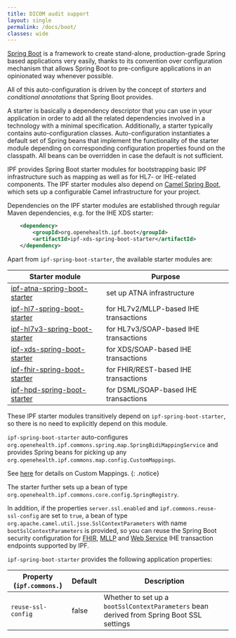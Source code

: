 ```yaml
---
title: DICOM audit support
layout: single
permalink: /docs/boot/
classes: wide
---
```


[Spring Boot][] is a framework to create stand-alone, production-grade Spring based applications
very easily, thanks to its convention over configuration mechanism that allows Spring Boot to pre-configure 
applications in an opinionated way whenever possible.

All of this auto-configuration is driven by the concept of _starters_ and _conditional annotations_ that Spring Boot provides. 

A starter is basically a dependency descriptor that you can use in your application in order to add all the related dependencies involved in a technology with a minimal specification. Additionally, a starter typically contains auto-configuration classes. Auto-configuration instantiates a default set of Spring beans that implement the functionality of the starter module depending on corresponding configuration properties found on the classpath. All beans can be overridden in case the default is not sufficient.

IPF provides Spring Boot starter modules for bootstrapping basic IPF infrastructure such as mapping as well as for HL7- or IHE-related components. The IPF starter modules also depend on [Camel Spring Boot][], which sets up a configurable Camel infrastructure for your project.

Dependencies on the IPF starter modules are established through regular Maven dependencies, e.g. for the IHE XDS starter:

```xml
    <dependency>
        <groupId>org.openehealth.ipf.boot</groupId>
        <artifactId>ipf-xds-spring-boot-starter</artifactId>
    </dependency>
```

Apart from `ipf-spring-boot-starter`, the available starter modules are:

| Starter module                                  | Purpose                               |
| ----------------------------------------------- | ------------------------------------- |
| [ipf-atna-spring-boot-starter](../boot-atna/)   | set up ATNA infrastructure            |
| [ipf-hl7-spring-boot-starter](../boot-hl7/)     | for HL7v2/MLLP-based IHE transactions |
| [ipf-hl7v3-spring-boot-starter](../boot-hl7v3/) | for HL7v3/SOAP-based IHE transactions |
| [ipf-xds-spring-boot-starter](../boot-xds/)     | for XDS/SOAP-based IHE transactions   |
| [ipf-fhir-spring-boot-starter](../boot-fhir)    | for FHIR/REST-based IHE transactions  |
| [ipf-hpd-spring-boot-starter](../boot-hpd/)     | for DSML/SOAP-based IHE transactions  |

These IPF starter modules transitively depend on `ipf-spring-boot-starter`, so there is no need to explicitly
depend on this module.

`ipf-spring-boot-starter` auto-configures `org.openehealth.ipf.commons.spring.map.SpringBidiMappingService` and provides
Spring beans for picking up any `org.openehealth.ipf.commons.map.config.CustomMappings`. 

See [here](../dynamic.html) for details on Custom Mappings.
{: .notice}

The starter further sets up a bean of type `org.openehealth.ipf.commons.core.config.SpringRegistry`.

In addition, if the properties `server.ssl.enabled` and `ipf.commons.reuse-ssl-config` are set to `true`, a bean of type `org.apache.camel.util.jsse.SslContextParameters` with name `bootSslContextParameters` is provided, so you can reuse the Spring Boot security configuration for [FHIR](../ipf-platform-camel-ihe-fhir-core/security.html), [MLLP](../ipf-platform-camel-ihe-mllp/secureTransport.html) and [Web Service](../ipf-platform-camel-ihe-ws/secureTransport.html) IHE transaction endpoints supported by IPF.

`ipf-spring-boot-starter` provides the following application properties:

| Property (`ipf.commons.`) | Default | Description                                                  |
| ------------------------- | ------- | ------------------------------------------------------------ |
| `reuse-ssl-config`        | false   | Whether to set up a `bootSslContextParameters` bean derived from Spring Boot SSL settings |

[Spring Boot]: http://projects.spring.io/spring-boot/
[Camel Spring Boot]: http://camel.apache.org/spring-boot.html